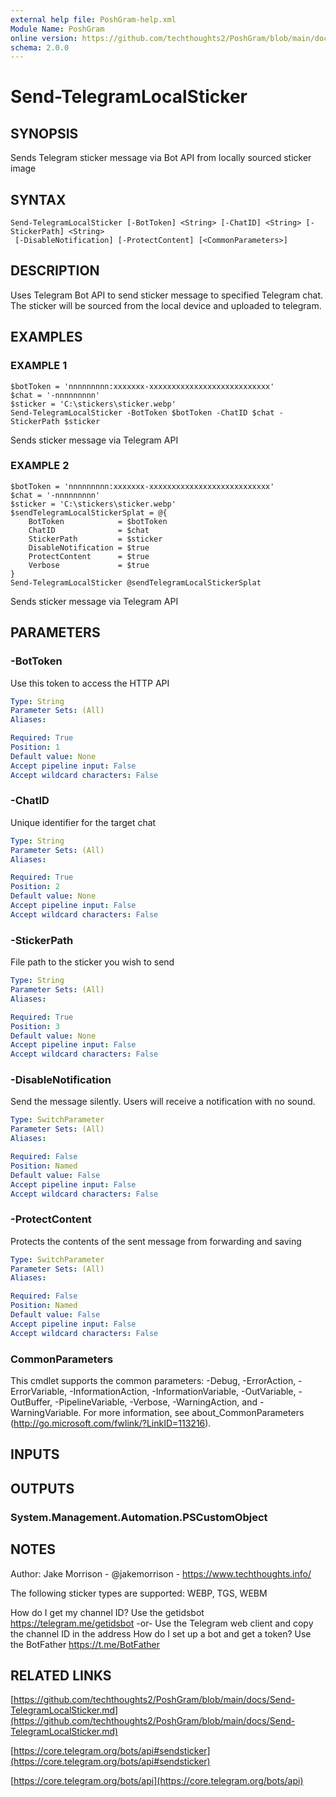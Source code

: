 ```yaml
---
external help file: PoshGram-help.xml
Module Name: PoshGram
online version: https://github.com/techthoughts2/PoshGram/blob/main/docs/Send-TelegramLocalSticker.md
schema: 2.0.0
---
```


# Send-TelegramLocalSticker

## SYNOPSIS
Sends Telegram sticker message via Bot API from locally sourced sticker image

## SYNTAX

```
Send-TelegramLocalSticker [-BotToken] <String> [-ChatID] <String> [-StickerPath] <String>
 [-DisableNotification] [-ProtectContent] [<CommonParameters>]
```

## DESCRIPTION
Uses Telegram Bot API to send sticker message to specified Telegram chat.
The sticker will be sourced from the local device and uploaded to telegram.

## EXAMPLES

### EXAMPLE 1
```
$botToken = 'nnnnnnnnn:xxxxxxx-xxxxxxxxxxxxxxxxxxxxxxxxxxx'
$chat = '-nnnnnnnnn'
$sticker = 'C:\stickers\sticker.webp'
Send-TelegramLocalSticker -BotToken $botToken -ChatID $chat -StickerPath $sticker
```

Sends sticker message via Telegram API

### EXAMPLE 2
```
$botToken = 'nnnnnnnnn:xxxxxxx-xxxxxxxxxxxxxxxxxxxxxxxxxxx'
$chat = '-nnnnnnnnn'
$sticker = 'C:\stickers\sticker.webp'
$sendTelegramLocalStickerSplat = @{
    BotToken            = $botToken
    ChatID              = $chat
    StickerPath         = $sticker
    DisableNotification = $true
    ProtectContent      = $true
    Verbose             = $true
}
Send-TelegramLocalSticker @sendTelegramLocalStickerSplat
```

Sends sticker message via Telegram API

## PARAMETERS

### -BotToken
Use this token to access the HTTP API

```yaml
Type: String
Parameter Sets: (All)
Aliases:

Required: True
Position: 1
Default value: None
Accept pipeline input: False
Accept wildcard characters: False
```

### -ChatID
Unique identifier for the target chat

```yaml
Type: String
Parameter Sets: (All)
Aliases:

Required: True
Position: 2
Default value: None
Accept pipeline input: False
Accept wildcard characters: False
```

### -StickerPath
File path to the sticker you wish to send

```yaml
Type: String
Parameter Sets: (All)
Aliases:

Required: True
Position: 3
Default value: None
Accept pipeline input: False
Accept wildcard characters: False
```

### -DisableNotification
Send the message silently.
Users will receive a notification with no sound.

```yaml
Type: SwitchParameter
Parameter Sets: (All)
Aliases:

Required: False
Position: Named
Default value: False
Accept pipeline input: False
Accept wildcard characters: False
```

### -ProtectContent
Protects the contents of the sent message from forwarding and saving

```yaml
Type: SwitchParameter
Parameter Sets: (All)
Aliases:

Required: False
Position: Named
Default value: False
Accept pipeline input: False
Accept wildcard characters: False
```

### CommonParameters
This cmdlet supports the common parameters: -Debug, -ErrorAction, -ErrorVariable, -InformationAction, -InformationVariable, -OutVariable, -OutBuffer, -PipelineVariable, -Verbose, -WarningAction, and -WarningVariable.
For more information, see about_CommonParameters (http://go.microsoft.com/fwlink/?LinkID=113216).

## INPUTS

## OUTPUTS

### System.Management.Automation.PSCustomObject
## NOTES
Author: Jake Morrison - @jakemorrison - https://www.techthoughts.info/

The following sticker types are supported:
WEBP, TGS, WEBM

How do I get my channel ID?
Use the getidsbot https://telegram.me/getidsbot  -or-  Use the Telegram web client and copy the channel ID in the address
How do I set up a bot and get a token?
Use the BotFather https://t.me/BotFather

## RELATED LINKS

[https://github.com/techthoughts2/PoshGram/blob/main/docs/Send-TelegramLocalSticker.md](https://github.com/techthoughts2/PoshGram/blob/main/docs/Send-TelegramLocalSticker.md)

[https://core.telegram.org/bots/api#sendsticker](https://core.telegram.org/bots/api#sendsticker)

[https://core.telegram.org/bots/api](https://core.telegram.org/bots/api)

